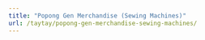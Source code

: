 ```yaml
---
title: "Popong Gen Merchandise (Sewing Machines)"
url: /taytay/popong-gen-merchandise-sewing-machines/
---
```


